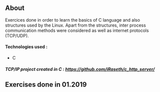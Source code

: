 ## About

Exercices done in order to learn the basics of C language and also structures used by the Linux.
Apart from the structures, inter process communication methods were considered as well as internet protocols (TCP/UDP).

#### Technologies used :
* C 

##### TCP/IP project created in C : https://github.com/iRaseth/c_http_server/ 

## Exercises done in 01.2019
